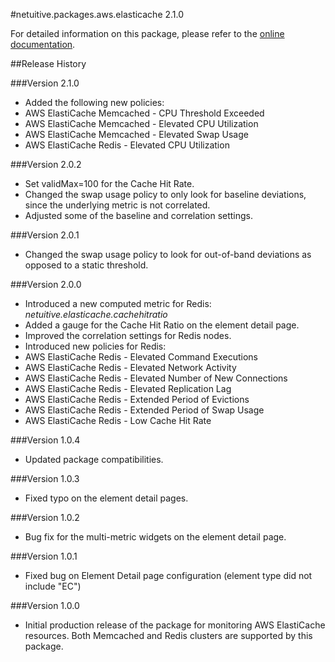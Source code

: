 #netuitive.packages.aws.elasticache 2.1.0

For detailed information on this package, please refer to the [online documentation](https://help.netuitive.com/Content/Integrations/aws.htm).

##Release History

###Version 2.1.0

* Added the following new policies:
 * AWS ElastiCache Memcached - CPU Threshold Exceeded
 * AWS ElastiCache Memcached - Elevated CPU Utilization
 * AWS ElastiCache Memcached - Elevated Swap Usage
 * AWS ElastiCache Redis - Elevated CPU Utilization

###Version 2.0.2

* Set validMax=100 for the Cache Hit Rate.
* Changed the swap usage policy to only look for baseline deviations, since the underlying metric is not correlated.
* Adjusted some of the baseline and correlation settings.

###Version 2.0.1

* Changed the swap usage policy to look for out-of-band deviations as opposed to a static threshold.

###Version 2.0.0

* Introduced a new computed metric for Redis: _netuitive.elasticache.cachehitratio_
* Added a gauge for the Cache Hit Ratio on the element detail page.
* Improved the correlation settings for Redis nodes.
* Introduced new policies for Redis:
 * AWS ElastiCache Redis - Elevated Command Executions
 * AWS ElastiCache Redis - Elevated Network Activity
 * AWS ElastiCache Redis - Elevated Number of New Connections
 * AWS ElastiCache Redis - Elevated Replication Lag
 * AWS ElastiCache Redis - Extended Period of Evictions
 * AWS ElastiCache Redis - Extended Period of Swap Usage
 * AWS ElastiCache Redis - Low Cache Hit Rate

###Version 1.0.4

* Updated package compatibilities.

###Version 1.0.3

* Fixed typo on the element detail pages.

###Version 1.0.2

* Bug fix for the multi-metric widgets on the element detail page.

###Version 1.0.1

* Fixed bug on Element Detail page configuration (element type did not include "EC")

###Version 1.0.0

* Initial production release of the package for monitoring AWS ElastiCache resources.  Both Memcached and Redis clusters are supported by this package.
